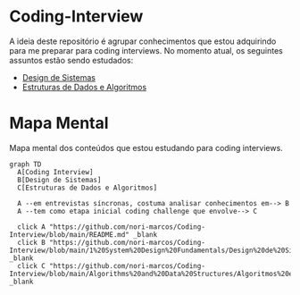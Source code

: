 # Coding-Interview

A ideia deste repositório é agrupar conhecimentos que estou adquirindo para me preparar para coding interviews. No momento atual, os seguintes assuntos estão sendo estudados:

- [Design de Sistemas](1%20System%20Design%20Fundamentals/Design%20de%20Sistemas.md)
- [Estruturas de Dados e Algoritmos](2%20Algorithms%20and%20Data%20Structures/Algoritmos%20e%20Estruturas%20de%20Dados.md)

# Mapa Mental

Mapa mental dos conteúdos que estou estudando para coding interviews.

```mermaid
graph TD
  A[Coding Interview]
  B[Design de Sistemas]
  C[Estruturas de Dados e Algoritmos]

  A --em entrevistas síncronas, costuma analisar conhecimentos em--> B
  A --tem como etapa inicial coding challenge que envolve--> C

  click A "https://github.com/nori-marcos/Coding-Interview/blob/main/README.md" _blank
  click B "https://github.com/nori-marcos/Coding-Interview/blob/main/1%20System%20Design%20Fundamentals/Design%20de%20Sistemas.md" _blank
  click C "https://github.com/nori-marcos/Coding-Interview/blob/main/Algorithms%20and%20Data%20Structures/Algoritmos%20e%20Estruturas%20de%20Dados.md" _blank
```

